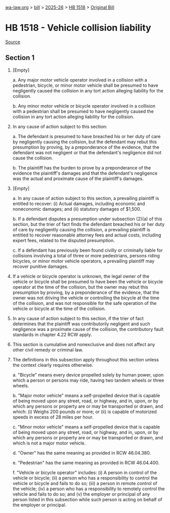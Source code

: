 [wa-law.org](/) > [bill](/bill/) > [2025-26](/bill/2025-26/) > [HB 1518](/bill/2025-26/hb/1518/) > [Original Bill](/bill/2025-26/hb/1518/1/)

# HB 1518 - Vehicle collision liability

[Source](http://lawfilesext.leg.wa.gov/biennium/2025-26/Pdf/Bills/House%20Bills/1518.pdf)

## Section 1
1. [Empty]

    a. Any major motor vehicle operator involved in a collision with a pedestrian, bicycle, or minor motor vehicle shall be presumed to have negligently caused the collision in any tort action alleging liability for the collision.

    b. Any minor motor vehicle or bicycle operator involved in a collision with a pedestrian shall be presumed to have negligently caused the collision in any tort action alleging liability for the collision.

2. In any cause of action subject to this section:

    a. The defendant is presumed to have breached his or her duty of care by negligently causing the collision, but the defendant may rebut this presumption by proving, by a preponderance of the evidence, that the defendant was not negligent or that the defendant's negligence did not cause the collision.

    b. The plaintiff has the burden to prove by a preponderance of the evidence the plaintiff's damages and that the defendant's negligence was the actual and proximate cause of the plaintiff's damages.

3. [Empty]

    a. In any cause of action subject to this section, a prevailing plaintiff is entitled to recover: (i) Actual damages, including economic and noneconomic damages; and (ii) statutory damages of $1,500.

    b. If a defendant disputes a presumption under subsection (2)(a) of this section, but the trier of fact finds the defendant breached his or her duty of care by negligently causing the collision, a prevailing plaintiff is entitled to recover reasonable attorney fees and actual costs, including expert fees, related to the disputed presumption.

    c. If a defendant has previously been found civilly or criminally liable for collisions involving a total of three or more pedestrians, persons riding bicycles, or minor motor vehicle operators, a prevailing plaintiff may recover punitive damages.

4. If a vehicle or bicycle operator is unknown, the legal owner of the vehicle or bicycle shall be presumed to have been the vehicle or bicycle operator at the time of the collision, but the owner may rebut this presumption by proving, by a preponderance of the evidence, that the owner was not driving the vehicle or controlling the bicycle at the time of the collision, and was not responsible for the safe operation of the vehicle or bicycle at the time of the collision.

5. In any cause of action subject to this section, if the trier of fact determines that the plaintiff was contributorily negligent and such negligence was a proximate cause of the collision, the contributory fault standards in chapter 4.22 RCW apply.

6. This section is cumulative and nonexclusive and does not affect any other civil remedy or criminal law.

7. The definitions in this subsection apply throughout this section unless the context clearly requires otherwise.

    a. "Bicycle" means every device propelled solely by human power, upon which a person or persons may ride, having two tandem wheels or three wheels.

    b. "Major motor vehicle" means a self-propelled device that is capable of being moved upon any street, road, or highway, and in, upon, or by which any persons or property are or may be transported or drawn, and which: (i) Weighs 200 pounds or more; or (ii) is capable of motorized speeds in excess of 28 miles per hour.

    c. "Minor motor vehicle" means a self-propelled device that is capable of being moved upon any street, road, or highway, and in, upon, or by which any persons or property are or may be transported or drawn, and which is not a major motor vehicle.

    d. "Owner" has the same meaning as provided in RCW 46.04.380.

    e. "Pedestrian" has the same meaning as provided in RCW 46.04.400.

    f. "Vehicle or bicycle operator" includes: (i) A person in control of the vehicle or bicycle; (ii) a person who has a responsibility to control the vehicle or bicycle and fails to do so; (iii) a person in remote control of the vehicle; (iv) a person who has a responsibility to remotely control the vehicle and fails to do so; and (v) the employer or principal of any person listed in this subsection while such person is acting on behalf of the employer or principal.

